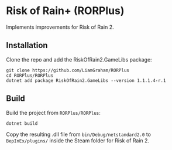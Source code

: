 # Risk of Rain+ (RORPlus)

Implements improvements for Risk of Rain 2.

## Installation

Clone the repo and add the RiskOfRain2.GameLibs package:

```
git clone https://github.com/LiamGraham/RORPlus
cd RORPlus/RORPlus
dotnet add package RiskOfRain2.GameLibs --version 1.1.1.4-r.1
```

## Build

Build the project from `RORPlus/RORPlus`:

```
dotnet build
```

Copy the resulting .dll file from `bin/Debug/netstandard2.0` to `BepInEx/plugins/` inside the Steam folder for Risk of Rain 2.